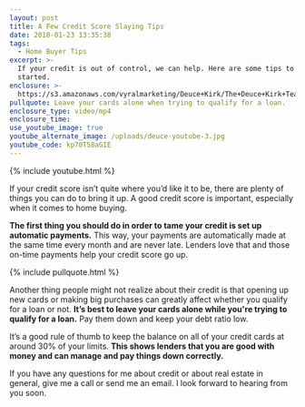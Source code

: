 ```yaml
---
layout: post
title: A Few Credit Score Slaying Tips
date: 2018-01-23 13:35:38
tags:
  - Home Buyer Tips
excerpt: >-
  If your credit is out of control, we can help. Here are some tips to get you
  started.
enclosure: >-
  https://s3.amazonaws.com/vyralmarketing/Deuce+Kirk/The+Deuce+Kirk+Team-+Slaying+Your+Credit+Score.mp4
pullquote: Leave your cards alone when trying to qualify for a loan.
enclosure_type: video/mp4
enclosure_time:
use_youtube_image: true
youtube_alternate_image: /uploads/deuce-youtube-3.jpg
youtube_code: kp70T58aGIE
---
```



{% include youtube.html %}

If your credit score isn’t quite where you’d like it to be, there are plenty of things you can do to bring it up. A good credit score is important, especially when it comes to home buying.

**The first thing you should do in order to tame your credit is set up automatic payments.** This way, your payments are automatically made at the same time every month and are never late. Lenders love that and those on-time payments help your credit score go up.

{% include pullquote.html %}

Another thing people might not realize about their credit is that opening up new cards or making big purchases can greatly affect whether you qualify for a loan or not. **It’s best to leave your cards alone while you're trying to qualify for a loan.** Pay them down and keep your debt ratio low.

It’s a good rule of thumb to keep the balance on all of your credit cards at around 30% of your limits. **This shows lenders that you are good with money and can manage and pay things down correctly.**

If you have any questions for me about credit or about real estate in general, give me a call or send me an email. I look forward to hearing from you soon.

&nbsp;